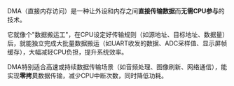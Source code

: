 DMA（直接内存访问）是一种让外设和内存之间**直接传输数据**而**无需CPU参与**的技术。

它就像个"数据搬运工"，在CPU设定好传输规则（如源地址、目标地址、数据量）后，就能独立完成大批量数据搬运（如UART收发的数据、ADC采样值、显示屏帧缓存），大幅减轻CPU负担，提升系统效率。  

DMA特别适合高速或持续数据传输场景（如音频处理、图像刷新、网络通信），能实现**零拷贝**数据传输，减少CPU中断次数，同时降低功耗。
